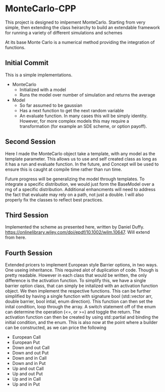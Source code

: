 # MonteCarlo-CPP

This project is designed to imlpement MonteCarlo.  Starting from very simple, then extending the class heirarchy to build an extendable framework for running a variety of different simulations and schemes

At its base Monte Carlo is a numerical method providing the integration of functions.

## Initial Commit

This is a simple implementations.

- MonteCarlo
  - Initialized with a model
  - Runs the model over number of simulation and returns the  average
- Model
  - So far assumed to be gaussian
  - Has a next function to get the next random variable
  - An evaluate function.  In many cases this will be simply identity.  However, for more complex models this may require a transformation (for example an SDE scheme, or option payoff).
  
## Second Session
Here I made the MonteCarlo object take a template, with any model as the template parameter.  This allows us to use and self created class as long as it has a run and evaluate function.  In the future, and Concept will be used to ensure this is caught at compile time rather than run time.

Future progress will be generalizing the model through templates.  To integrate a specific distribution, we would just form the BaseModel over a rng of a specific distribution.  Additional enhancments will need to address the fact that evaluate may rely on a path, not just a double.  I will also properly fix the classes to reflect best practices.  


## Third Session

Implemented the scheme as presented here, written by Daniel Duffy. https://onlinelibrary.wiley.com/doi/epdf/10.1002/wilm.10647.  Will extend from here.

## Fourth Session

Extended pricers to implement European style Barrier options, in two ways.  One useing inheritance.  This required alot of duplication of code.  Though is pretty readable.  However in each class that would be written, the only difference is the activation function.  To simplify this, we have a single barrier option class, that can simply be initalized with an activation function object. We then implement the respective functions.  This can be further simplified by having a single function with signature bool (std::vector<double> arr, double barrier, bool intial, enum direction).  This function can then set the inital condition, loop through the array.  A switch statement off of the enum can determine the operation (<=, or >=) and toggle the return. The activation function can then be created by using std::partial and binding the initial condition, and the enum.  This is also now at the point where a builder can be constructed, as we can price the following
- European Call
- European Put
- Down and out Call
- Down and out Put
- Down and in Call
- Down and in Put
- Up and out Call
- Up and out Put
- Up and in Call
- Up and in Put

